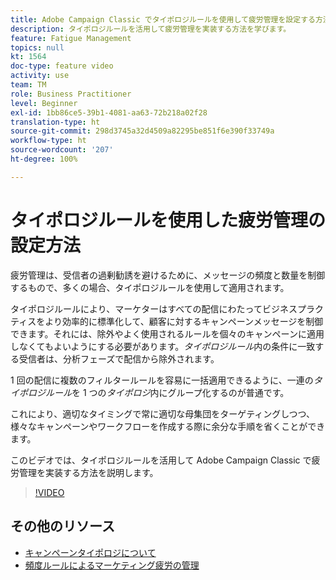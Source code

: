 ```yaml
---
title: Adobe Campaign Classic でタイポロジルールを使用して疲労管理を設定する方法
description: タイポロジルールを活用して疲労管理を実装する方法を学びます。
feature: Fatigue Management
topics: null
kt: 1564
doc-type: feature video
activity: use
team: TM
role: Business Practitioner
level: Beginner
exl-id: 1bb86ce5-39b1-4081-aa63-72b218a02f28
translation-type: ht
source-git-commit: 298d3745a32d4509a82295be851f6e390f33749a
workflow-type: ht
source-wordcount: '207'
ht-degree: 100%

---
```


# タイポロジルールを使用した疲労管理の設定方法

疲労管理は、受信者の過剰勧誘を避けるために、メッセージの頻度と数量を制御するもので、多くの場合、タイポロジルールを使用して適用されます。

タイポロジルールにより、マーケターはすべての配信にわたってビジネスプラクティスをより効率的に標準化して、顧客に対するキャンペーンメッセージを制御できます。それには、除外やよく使用されるルールを個々のキャンペーンに適用しなくてもよいようにする必要があります。*タイポロジルール*&#x200B;内の条件に一致する受信者は、分析フェーズで配信から除外されます。

1 回の配信に複数のフィルタールールを容易に一括適用できるように、一連の&#x200B;*タイポロジルール*&#x200B;を 1 つの&#x200B;*タイポロジ*&#x200B;内にグループ化するのが普通です。

これにより、適切なタイミングで常に適切な母集団をターゲティングしつつ、様々なキャンペーンやワークフローを作成する際に余分な手順を省くことができます。

このビデオでは、タイポロジルールを活用して Adobe Campaign Classic で疲労管理を実装する方法を説明します。

>[!VIDEO](https://video.tv.adobe.com/v/25090?quality=12)

## その他のリソース

* [キャンペーンタイポロジについて](https://docs.adobe.com/content/help/ja-JP/campaign-classic/using/orchestrating-campaigns/campaign-optimization/about-campaign-typologies.html)
* [頻度ルールによるマーケティング疲労の管理](https://docs.adobe.com/content/help/ja-JP/campaign-classic/using/orchestrating-campaigns/campaign-optimization/pressure-rules.html)
